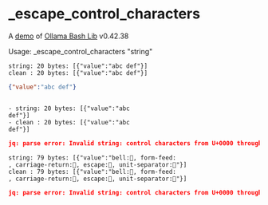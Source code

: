 # _escape_control_characters

A [demo](../README.md#demos) of [Ollama Bash Lib](https://github.com/attogram/ollama-bash-lib) v0.42.38

Usage: _escape_control_characters "string"


```
string: 20 bytes: [{"value":"abc def"}]
clean : 20 bytes: [{"value":"abc def"}]
```
```json
{"value":"abc def"}
```
```

- string: 20 bytes: [{"value":"abc
def"}]
- clean : 20 bytes: [{"value":"abc
def"}]
```
```json
jq: parse error: Invalid string: control characters from U+0000 through U+001F must be escaped at line 2, column 4
```

```
string: 79 bytes: [{"value":"bell:, form-feed:
, carriage-return:, escape:, unit-separator:"}]
clean : 79 bytes: [{"value":"bell:, form-feed:
, carriage-return:, escape:, unit-separator:"}]
```
```json
jq: parse error: Invalid string: control characters from U+0000 through U+001F must be escaped at line 2, column 48
```
